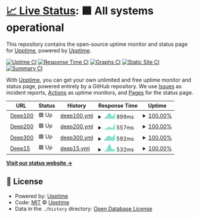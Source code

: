 # [📈 Live Status](https://upptime.github.io/upptime): <!--live status--> **🟩 All systems operational**

This repository contains the open-source uptime monitor and status page for [Upptime](https://upptime.js.org), powered by [Upptime](https://github.com/upptime/upptime).

[![Uptime CI](https://github.com/upptime/upptime/workflows/Uptime%20CI/badge.svg)](https://github.com/upptime/upptime/actions?query=workflow%3A%22Uptime+CI%22)
[![Response Time CI](https://github.com/upptime/upptime/workflows/Response%20Time%20CI/badge.svg)](https://github.com/upptime/upptime/actions?query=workflow%3A%22Response+Time+CI%22)
[![Graphs CI](https://github.com/upptime/upptime/workflows/Graphs%20CI/badge.svg)](https://github.com/upptime/upptime/actions?query=workflow%3A%22Graphs+CI%22)
[![Static Site CI](https://github.com/upptime/upptime/workflows/Static%20Site%20CI/badge.svg)](https://github.com/upptime/upptime/actions?query=workflow%3A%22Static+Site+CI%22)
[![Summary CI](https://github.com/upptime/upptime/workflows/Summary%20CI/badge.svg)](https://github.com/upptime/upptime/actions?query=workflow%3A%22Summary+CI%22)

With [Upptime](https://upptime.js.org), you can get your own unlimited and free uptime monitor and status page, powered entirely by a GitHub repository. We use [Issues](https://github.com/upptime/upptime/issues) as incident reports, [Actions](https://github.com/upptime/upptime/actions) as uptime monitors, and [Pages](https://upptime.github.io/upptime) for the status page.

<!--start: status pages-->
<!-- This summary is generated by Upptime (https://github.com/upptime/upptime) -->
<!-- Do not edit this manually, your changes will be overwritten -->
<!-- prettier-ignore -->
| URL | Status | History | Response Time | Uptime |
| --- | ------ | ------- | ------------- | ------ |
| <img alt="" src="https://favicons.githubusercontent.com/null" height="13"> [Deep100](deeplearning.handong.edu) | 🟩 Up | [deep100.yml](https://github.com/Levinna/upptime/commits/HEAD/history/deep100.yml) | <details><summary><img alt="Response time graph" src="./graphs/deep100/response-time-week.png" height="20"> 899ms</summary><br><a href="https://upptime.github.io/upptime/history/deep100"><img alt="Response time 899" src="https://img.shields.io/endpoint?url=https%3A%2F%2Fraw.githubusercontent.com%2FLevinna%2Fupptime%2FHEAD%2Fapi%2Fdeep100%2Fresponse-time.json"></a><br><a href="https://upptime.github.io/upptime/history/deep100"><img alt="24-hour response time 899" src="https://img.shields.io/endpoint?url=https%3A%2F%2Fraw.githubusercontent.com%2FLevinna%2Fupptime%2FHEAD%2Fapi%2Fdeep100%2Fresponse-time-day.json"></a><br><a href="https://upptime.github.io/upptime/history/deep100"><img alt="7-day response time 899" src="https://img.shields.io/endpoint?url=https%3A%2F%2Fraw.githubusercontent.com%2FLevinna%2Fupptime%2FHEAD%2Fapi%2Fdeep100%2Fresponse-time-week.json"></a><br><a href="https://upptime.github.io/upptime/history/deep100"><img alt="30-day response time 899" src="https://img.shields.io/endpoint?url=https%3A%2F%2Fraw.githubusercontent.com%2FLevinna%2Fupptime%2FHEAD%2Fapi%2Fdeep100%2Fresponse-time-month.json"></a><br><a href="https://upptime.github.io/upptime/history/deep100"><img alt="1-year response time 899" src="https://img.shields.io/endpoint?url=https%3A%2F%2Fraw.githubusercontent.com%2FLevinna%2Fupptime%2FHEAD%2Fapi%2Fdeep100%2Fresponse-time-year.json"></a></details> | <details><summary><a href="https://upptime.github.io/upptime/history/deep100">100.00%</a></summary><a href="https://upptime.github.io/upptime/history/deep100"><img alt="All-time uptime 100.00%" src="https://img.shields.io/endpoint?url=https%3A%2F%2Fraw.githubusercontent.com%2FLevinna%2Fupptime%2FHEAD%2Fapi%2Fdeep100%2Fuptime.json"></a><br><a href="https://upptime.github.io/upptime/history/deep100"><img alt="24-hour uptime 100.00%" src="https://img.shields.io/endpoint?url=https%3A%2F%2Fraw.githubusercontent.com%2FLevinna%2Fupptime%2FHEAD%2Fapi%2Fdeep100%2Fuptime-day.json"></a><br><a href="https://upptime.github.io/upptime/history/deep100"><img alt="7-day uptime 100.00%" src="https://img.shields.io/endpoint?url=https%3A%2F%2Fraw.githubusercontent.com%2FLevinna%2Fupptime%2FHEAD%2Fapi%2Fdeep100%2Fuptime-week.json"></a><br><a href="https://upptime.github.io/upptime/history/deep100"><img alt="30-day uptime 100.00%" src="https://img.shields.io/endpoint?url=https%3A%2F%2Fraw.githubusercontent.com%2FLevinna%2Fupptime%2FHEAD%2Fapi%2Fdeep100%2Fuptime-month.json"></a><br><a href="https://upptime.github.io/upptime/history/deep100"><img alt="1-year uptime 100.00%" src="https://img.shields.io/endpoint?url=https%3A%2F%2Fraw.githubusercontent.com%2FLevinna%2Fupptime%2FHEAD%2Fapi%2Fdeep100%2Fuptime-year.json"></a></details>
| <img alt="" src="https://favicons.githubusercontent.com/null" height="13"> [Deep200](deeplearning.handong.edu) | 🟩 Up | [deep200.yml](https://github.com/Levinna/upptime/commits/HEAD/history/deep200.yml) | <details><summary><img alt="Response time graph" src="./graphs/deep200/response-time-week.png" height="20"> 557ms</summary><br><a href="https://upptime.github.io/upptime/history/deep200"><img alt="Response time 557" src="https://img.shields.io/endpoint?url=https%3A%2F%2Fraw.githubusercontent.com%2FLevinna%2Fupptime%2FHEAD%2Fapi%2Fdeep200%2Fresponse-time.json"></a><br><a href="https://upptime.github.io/upptime/history/deep200"><img alt="24-hour response time 557" src="https://img.shields.io/endpoint?url=https%3A%2F%2Fraw.githubusercontent.com%2FLevinna%2Fupptime%2FHEAD%2Fapi%2Fdeep200%2Fresponse-time-day.json"></a><br><a href="https://upptime.github.io/upptime/history/deep200"><img alt="7-day response time 557" src="https://img.shields.io/endpoint?url=https%3A%2F%2Fraw.githubusercontent.com%2FLevinna%2Fupptime%2FHEAD%2Fapi%2Fdeep200%2Fresponse-time-week.json"></a><br><a href="https://upptime.github.io/upptime/history/deep200"><img alt="30-day response time 557" src="https://img.shields.io/endpoint?url=https%3A%2F%2Fraw.githubusercontent.com%2FLevinna%2Fupptime%2FHEAD%2Fapi%2Fdeep200%2Fresponse-time-month.json"></a><br><a href="https://upptime.github.io/upptime/history/deep200"><img alt="1-year response time 557" src="https://img.shields.io/endpoint?url=https%3A%2F%2Fraw.githubusercontent.com%2FLevinna%2Fupptime%2FHEAD%2Fapi%2Fdeep200%2Fresponse-time-year.json"></a></details> | <details><summary><a href="https://upptime.github.io/upptime/history/deep200">100.00%</a></summary><a href="https://upptime.github.io/upptime/history/deep200"><img alt="All-time uptime 100.00%" src="https://img.shields.io/endpoint?url=https%3A%2F%2Fraw.githubusercontent.com%2FLevinna%2Fupptime%2FHEAD%2Fapi%2Fdeep200%2Fuptime.json"></a><br><a href="https://upptime.github.io/upptime/history/deep200"><img alt="24-hour uptime 100.00%" src="https://img.shields.io/endpoint?url=https%3A%2F%2Fraw.githubusercontent.com%2FLevinna%2Fupptime%2FHEAD%2Fapi%2Fdeep200%2Fuptime-day.json"></a><br><a href="https://upptime.github.io/upptime/history/deep200"><img alt="7-day uptime 100.00%" src="https://img.shields.io/endpoint?url=https%3A%2F%2Fraw.githubusercontent.com%2FLevinna%2Fupptime%2FHEAD%2Fapi%2Fdeep200%2Fuptime-week.json"></a><br><a href="https://upptime.github.io/upptime/history/deep200"><img alt="30-day uptime 100.00%" src="https://img.shields.io/endpoint?url=https%3A%2F%2Fraw.githubusercontent.com%2FLevinna%2Fupptime%2FHEAD%2Fapi%2Fdeep200%2Fuptime-month.json"></a><br><a href="https://upptime.github.io/upptime/history/deep200"><img alt="1-year uptime 100.00%" src="https://img.shields.io/endpoint?url=https%3A%2F%2Fraw.githubusercontent.com%2FLevinna%2Fupptime%2FHEAD%2Fapi%2Fdeep200%2Fuptime-year.json"></a></details>
| <img alt="" src="https://favicons.githubusercontent.com/null" height="13"> [Deep300](deeplearning.handong.edu) | 🟩 Up | [deep300.yml](https://github.com/Levinna/upptime/commits/HEAD/history/deep300.yml) | <details><summary><img alt="Response time graph" src="./graphs/deep300/response-time-week.png" height="20"> 592ms</summary><br><a href="https://upptime.github.io/upptime/history/deep300"><img alt="Response time 592" src="https://img.shields.io/endpoint?url=https%3A%2F%2Fraw.githubusercontent.com%2FLevinna%2Fupptime%2FHEAD%2Fapi%2Fdeep300%2Fresponse-time.json"></a><br><a href="https://upptime.github.io/upptime/history/deep300"><img alt="24-hour response time 592" src="https://img.shields.io/endpoint?url=https%3A%2F%2Fraw.githubusercontent.com%2FLevinna%2Fupptime%2FHEAD%2Fapi%2Fdeep300%2Fresponse-time-day.json"></a><br><a href="https://upptime.github.io/upptime/history/deep300"><img alt="7-day response time 592" src="https://img.shields.io/endpoint?url=https%3A%2F%2Fraw.githubusercontent.com%2FLevinna%2Fupptime%2FHEAD%2Fapi%2Fdeep300%2Fresponse-time-week.json"></a><br><a href="https://upptime.github.io/upptime/history/deep300"><img alt="30-day response time 592" src="https://img.shields.io/endpoint?url=https%3A%2F%2Fraw.githubusercontent.com%2FLevinna%2Fupptime%2FHEAD%2Fapi%2Fdeep300%2Fresponse-time-month.json"></a><br><a href="https://upptime.github.io/upptime/history/deep300"><img alt="1-year response time 592" src="https://img.shields.io/endpoint?url=https%3A%2F%2Fraw.githubusercontent.com%2FLevinna%2Fupptime%2FHEAD%2Fapi%2Fdeep300%2Fresponse-time-year.json"></a></details> | <details><summary><a href="https://upptime.github.io/upptime/history/deep300">100.00%</a></summary><a href="https://upptime.github.io/upptime/history/deep300"><img alt="All-time uptime 100.00%" src="https://img.shields.io/endpoint?url=https%3A%2F%2Fraw.githubusercontent.com%2FLevinna%2Fupptime%2FHEAD%2Fapi%2Fdeep300%2Fuptime.json"></a><br><a href="https://upptime.github.io/upptime/history/deep300"><img alt="24-hour uptime 100.00%" src="https://img.shields.io/endpoint?url=https%3A%2F%2Fraw.githubusercontent.com%2FLevinna%2Fupptime%2FHEAD%2Fapi%2Fdeep300%2Fuptime-day.json"></a><br><a href="https://upptime.github.io/upptime/history/deep300"><img alt="7-day uptime 100.00%" src="https://img.shields.io/endpoint?url=https%3A%2F%2Fraw.githubusercontent.com%2FLevinna%2Fupptime%2FHEAD%2Fapi%2Fdeep300%2Fuptime-week.json"></a><br><a href="https://upptime.github.io/upptime/history/deep300"><img alt="30-day uptime 100.00%" src="https://img.shields.io/endpoint?url=https%3A%2F%2Fraw.githubusercontent.com%2FLevinna%2Fupptime%2FHEAD%2Fapi%2Fdeep300%2Fuptime-month.json"></a><br><a href="https://upptime.github.io/upptime/history/deep300"><img alt="1-year uptime 100.00%" src="https://img.shields.io/endpoint?url=https%3A%2F%2Fraw.githubusercontent.com%2FLevinna%2Fupptime%2FHEAD%2Fapi%2Fdeep300%2Fuptime-year.json"></a></details>
| <img alt="" src="https://favicons.githubusercontent.com/null" height="13"> [Deep15](deeplearning.handong.edu) | 🟩 Up | [deep15.yml](https://github.com/Levinna/upptime/commits/HEAD/history/deep15.yml) | <details><summary><img alt="Response time graph" src="./graphs/deep15/response-time-week.png" height="20"> 532ms</summary><br><a href="https://upptime.github.io/upptime/history/deep15"><img alt="Response time 532" src="https://img.shields.io/endpoint?url=https%3A%2F%2Fraw.githubusercontent.com%2FLevinna%2Fupptime%2FHEAD%2Fapi%2Fdeep15%2Fresponse-time.json"></a><br><a href="https://upptime.github.io/upptime/history/deep15"><img alt="24-hour response time 532" src="https://img.shields.io/endpoint?url=https%3A%2F%2Fraw.githubusercontent.com%2FLevinna%2Fupptime%2FHEAD%2Fapi%2Fdeep15%2Fresponse-time-day.json"></a><br><a href="https://upptime.github.io/upptime/history/deep15"><img alt="7-day response time 532" src="https://img.shields.io/endpoint?url=https%3A%2F%2Fraw.githubusercontent.com%2FLevinna%2Fupptime%2FHEAD%2Fapi%2Fdeep15%2Fresponse-time-week.json"></a><br><a href="https://upptime.github.io/upptime/history/deep15"><img alt="30-day response time 532" src="https://img.shields.io/endpoint?url=https%3A%2F%2Fraw.githubusercontent.com%2FLevinna%2Fupptime%2FHEAD%2Fapi%2Fdeep15%2Fresponse-time-month.json"></a><br><a href="https://upptime.github.io/upptime/history/deep15"><img alt="1-year response time 532" src="https://img.shields.io/endpoint?url=https%3A%2F%2Fraw.githubusercontent.com%2FLevinna%2Fupptime%2FHEAD%2Fapi%2Fdeep15%2Fresponse-time-year.json"></a></details> | <details><summary><a href="https://upptime.github.io/upptime/history/deep15">100.00%</a></summary><a href="https://upptime.github.io/upptime/history/deep15"><img alt="All-time uptime 100.00%" src="https://img.shields.io/endpoint?url=https%3A%2F%2Fraw.githubusercontent.com%2FLevinna%2Fupptime%2FHEAD%2Fapi%2Fdeep15%2Fuptime.json"></a><br><a href="https://upptime.github.io/upptime/history/deep15"><img alt="24-hour uptime 100.00%" src="https://img.shields.io/endpoint?url=https%3A%2F%2Fraw.githubusercontent.com%2FLevinna%2Fupptime%2FHEAD%2Fapi%2Fdeep15%2Fuptime-day.json"></a><br><a href="https://upptime.github.io/upptime/history/deep15"><img alt="7-day uptime 100.00%" src="https://img.shields.io/endpoint?url=https%3A%2F%2Fraw.githubusercontent.com%2FLevinna%2Fupptime%2FHEAD%2Fapi%2Fdeep15%2Fuptime-week.json"></a><br><a href="https://upptime.github.io/upptime/history/deep15"><img alt="30-day uptime 100.00%" src="https://img.shields.io/endpoint?url=https%3A%2F%2Fraw.githubusercontent.com%2FLevinna%2Fupptime%2FHEAD%2Fapi%2Fdeep15%2Fuptime-month.json"></a><br><a href="https://upptime.github.io/upptime/history/deep15"><img alt="1-year uptime 100.00%" src="https://img.shields.io/endpoint?url=https%3A%2F%2Fraw.githubusercontent.com%2FLevinna%2Fupptime%2FHEAD%2Fapi%2Fdeep15%2Fuptime-year.json"></a></details>

<!--end: status pages-->

[**Visit our status website →**](https://upptime.github.io/upptime)

## 📄 License

- Powered by: [Upptime](https://github.com/upptime/upptime)
- Code: [MIT](./LICENSE) © [Upptime](https://upptime.js.org)
- Data in the `./history` directory: [Open Database License](https://opendatacommons.org/licenses/odbl/1-0/)
